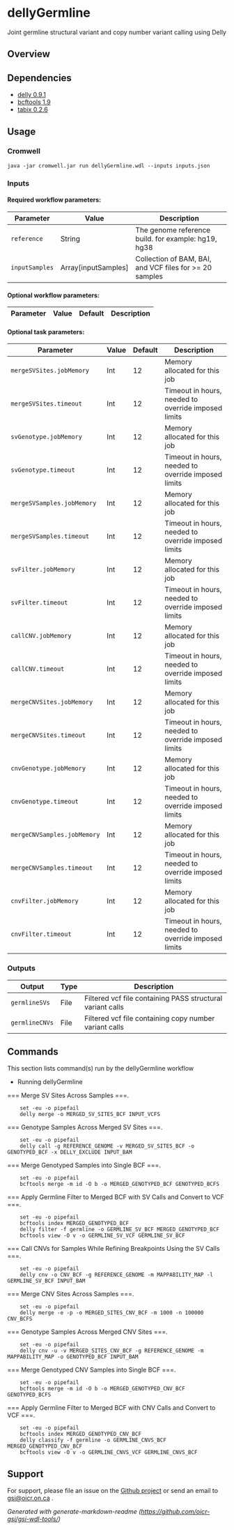 # dellyGermline

Joint germline structural variant and copy number variant calling using Delly

## Overview

## Dependencies

* [delly 0.9.1](https://github.com/dellytools/delly/releases/download/v0.9.1/delly_v0.9.1_linux_x86_64bit)
* [bcftools 1.9](https://github.com/samtools/bcftools/releases/download/1.9/bcftools-1.9.tar.bz2)
* [tabix 0.2.6](https://sourceforge.net/projects/samtools/files/tabix/tabix-0.2.6.tar.bz2)


## Usage

### Cromwell
```
java -jar cromwell.jar run dellyGermline.wdl --inputs inputs.json
```

### Inputs

#### Required workflow parameters:
Parameter|Value|Description
---|---|---
`reference`|String|The genome reference build. for example: hg19, hg38
`inputSamples`|Array[inputSamples]|Collection of BAM, BAI, and VCF files for >= 20 samples


#### Optional workflow parameters:
Parameter|Value|Default|Description
---|---|---|---


#### Optional task parameters:
Parameter|Value|Default|Description
---|---|---|---
`mergeSVSites.jobMemory`|Int|12|Memory allocated for this job
`mergeSVSites.timeout`|Int|12|Timeout in hours, needed to override imposed limits
`svGenotype.jobMemory`|Int|12|Memory allocated for this job
`svGenotype.timeout`|Int|12|Timeout in hours, needed to override imposed limits
`mergeSVSamples.jobMemory`|Int|12|Memory allocated for this job
`mergeSVSamples.timeout`|Int|12|Timeout in hours, needed to override imposed limits
`svFilter.jobMemory`|Int|12|Memory allocated for this job
`svFilter.timeout`|Int|12|Timeout in hours, needed to override imposed limits
`callCNV.jobMemory`|Int|12|Memory allocated for this job
`callCNV.timeout`|Int|12|Timeout in hours, needed to override imposed limits
`mergeCNVSites.jobMemory`|Int|12|Memory allocated for this job
`mergeCNVSites.timeout`|Int|12|Timeout in hours, needed to override imposed limits
`cnvGenotype.jobMemory`|Int|12|Memory allocated for this job
`cnvGenotype.timeout`|Int|12|Timeout in hours, needed to override imposed limits
`mergeCNVSamples.jobMemory`|Int|12|Memory allocated for this job
`mergeCNVSamples.timeout`|Int|12|Timeout in hours, needed to override imposed limits
`cnvFilter.jobMemory`|Int|12|Memory allocated for this job
`cnvFilter.timeout`|Int|12|Timeout in hours, needed to override imposed limits


### Outputs

Output | Type | Description
---|---|---
`germlineSVs`|File|Filtered vcf file containing PASS structural variant calls
`germlineCNVs`|File|Filtered vcf file containing copy number variant calls


## Commands
 This section lists command(s) run by the dellyGermline workflow
 
 * Running dellyGermline
 
 === Merge SV Sites Across Samples ===.
 
 ```
     set -eu -o pipefail
     delly merge -o MERGED_SV_SITES_BCF INPUT_VCFS
 ```
 
 === Genotype Samples Across Merged SV Sites ===.
 
 ```
     set -eu -o pipefail
     delly call -g REFERENCE_GENOME -v MERGED_SV_SITES_BCF -o GENOTYPED_BCF -x DELLY_EXCLUDE INPUT_BAM
 ```
 
 === Merge Genotyped Samples into Single BCF ===.
 
 ```
     set -eu -o pipefail
     bcftools merge -m id -O b -o MERGED_GENOTYPED_BCF GENOTYPED_BCFS
 ```
 
 === Apply Germline Filter to Merged BCF with SV Calls and Convert to VCF ===.
 
 ```
     set -eu -o pipefail
     bcftools index MERGED_GENOTYPED_BCF
     delly filter -f germline -o GERMLINE_SV_BCF MERGED_GENOTYPED_BCF
     bcftools view -O v -o GERMLINE_SV_VCF GERMLINE_SV_BCF
 ```
 
 === Call CNVs for Samples While Refining Breakpoints Using the SV Calls ===.
 
 ```
     set -eu -o pipefail
     delly cnv -o CNV_BCF -g REFERENCE_GENOME -m MAPPABILITY_MAP -l GERMLINE_SV_BCF INPUT_BAM
 ```
 
 === Merge CNV Sites Across Samples ===.
 
 ```
     set -eu -o pipefail
     delly merge -e -p -o MERGED_SITES_CNV_BCF -m 1000 -n 100000 CNV_BCFS
 ```
 
 === Genotype Samples Across Merged CNV Sites ===.
 
 ```
     set -eu -o pipefail
     delly cnv -u -v MERGED_SITES_CNV_BCF -g REFERENCE_GENOME -m MAPPABILITY_MAP -o GENOTYPED_BCF INPUT_BAM
 ```
 
 === Merge Genotyped CNV Samples into Single BCF ===.
 
 ```
     set -eu -o pipefail
     bcftools merge -m id -O b -o MERGED_GENOTYPED_CNV_BCF GENOTYPED_BCFS
 ```
 
 === Apply Germline Filter to Merged BCF with CNV Calls and Convert to VCF ===.
 
 ```
     set -eu -o pipefail
     bcftools index MERGED_GENOTYPED_CNV_BCF
     delly classify -f germline -o GERMLINE_CNVS_BCF MERGED_GENOTYPED_CNV_BCF
     bcftools view -O v -o GERMLINE_CNVS_VCF GERMLINE_CNVS_BCF
 ``` 


## Support

For support, please file an issue on the [Github project](https://github.com/oicr-gsi) or send an email to gsi@oicr.on.ca .

_Generated with generate-markdown-readme (https://github.com/oicr-gsi/gsi-wdl-tools/)_